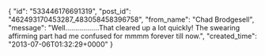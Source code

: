 {
   "id": "533446176691319",
   "post_id": "462493170453287_483058458396758",
   "from_name": "Chad Brodgesell",
   "message": "Well.................That cleared up a lot quickly! The swearing affirming part had me confused for mmmm forever till now.",
   "created_time": "2013-07-06T01:32:29+0000"
 }
